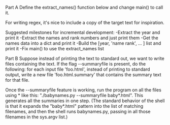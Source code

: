 Part A
Define the extract_names() function below and change main()
to call it.

For writing regex, it's nice to include a copy of the target
text for inspiration.

Suggested milestones for incremental development:
 -Extract the year and print it
 -Extract the names and rank numbers and just print them
 -Get the names data into a dict and print it
 -Build the [year, 'name rank', ... ] list and print it
 -Fix main() to use the extract_names list

Part B
Suppose instead of printing the text to standard out, we want to write files containing the text.
If the flag --summaryfile is present, do the following:
for each input file 'foo.html',
instead of printing to standard output, write a new file 'foo.html.summary' 
that contains the summary text for that file.

Once the --summaryfile feature is working, run the program on all the 
files using * like this: "./babynames.py --summaryfile baby*.html".
This generates all the summaries in one step.
(The standard behavior of the shell is that it expands the "baby*.html"
pattern into the list of matching filenames, and then the shell runs babynames.py,
passing in all those filenames in the sys.argv list.)